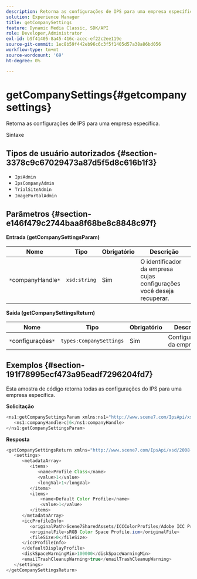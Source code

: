 ```yaml
---
description: Retorna as configurações de IPS para uma empresa específica.
solution: Experience Manager
title: getCompanySettings
feature: Dynamic Media Classic, SDK/API
role: Developer,Administrator
exl-id: b9f41405-8a45-416c-acec-ef22c2ee119e
source-git-commit: 1ec8b59f442eb96c6c3f5f1405d57a38a86bd056
workflow-type: tm+mt
source-wordcount: '69'
ht-degree: 0%

---
```


# getCompanySettings{#getcompanysettings}

Retorna as configurações de IPS para uma empresa específica.

Sintaxe

## Tipos de usuário autorizados {#section-3378c9c67029473a87d5f5d8c616b1f3}

* `IpsAdmin`
* `IpsCompanyAdmin`
* `TrialSiteAdmin`
* `ImagePortalAdmin`

## Parâmetros {#section-e146f479c2744baa8f68be8c8848c97f}

**Entrada (getCompanySettingsParam)**

| Nome | Tipo | Obrigatório | Descrição |
|---|---|---|---|
| `*`companyHandle`*` | `xsd:string` | Sim | O identificador da empresa cujas configurações você deseja recuperar. |

**Saída (getCompanySettingsReturn)**

| Nome | Tipo | Obrigatório | Descrição |
|---|---|---|---|
| `*`configurações`*` | `types:CompanySettings` | Sim | Configurações da empresa. |

## Exemplos {#section-191f78995ecf473a95eadf7296204fd7}

Esta amostra de código retorna todas as configurações do IPS para uma empresa específica.

**Solicitação**

```java
<ns1:getCompanySettingsParam xmlns:ns1="http://www.scene7.com/IpsApi/xsd/2008-01-15">
   <ns1:companyHandle>c|6</ns1:companyHandle>
</ns1:getCompanySettingsParam>
```

**Resposta**

```java
<getCompanySettingsReturn xmlns="http://www.scene7.com/IpsApi/xsd/2008-01-15">
   <settings>
      <metadataArray>
         <items>
            <name>Profile Class</name>
            <value>1</value>
            <longVal>1</longVal>
         </items>
         <items>
             <name>Default Color Profile</name>
             <value>1</value>
         </items>
      </metadataArray>
      <iccProfileInfo>
         <originalPath>Scene7SharedAssets/ICCColorProfiles/Adobe ICC Profiles/RGB Profiles/</originalPath>
         <originalFile>sRGB Color Space Profile.icm</originalFile>
         <fileSize>0</fileSize>
      </iccProfileInfo>
      </defaultDisplayProfile>
      <diskSpaceWarningMin>100000</diskSpaceWarningMin>
      <emailTrashCleanupWarning>true</emailTrashCleanupWarning>
   </settings>
</getCompanySettingsReturn>
```
